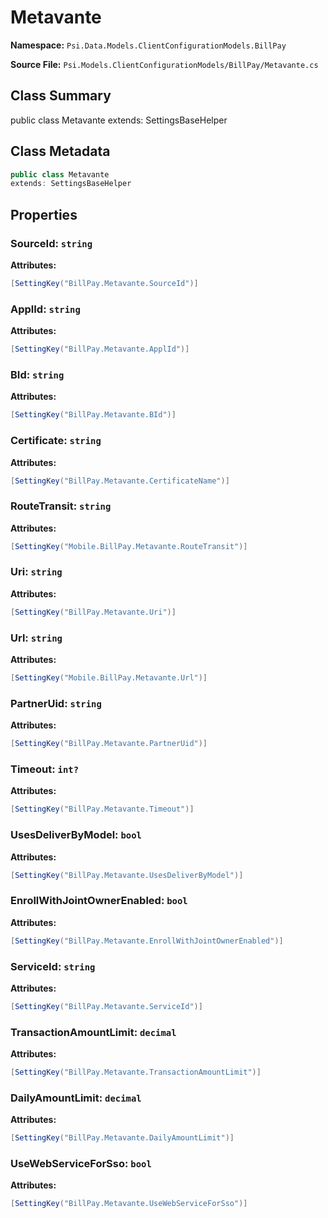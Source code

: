 # Metavante

**Namespace:** `Psi.Data.Models.ClientConfigurationModels.BillPay`

**Source File:** `Psi.Models.ClientConfigurationModels/BillPay/Metavante.cs`

## Class Summary

public class Metavante
extends: SettingsBaseHelper

## Class Metadata

```typescript
public class Metavante
extends: SettingsBaseHelper
```

## Properties

### SourceId: `string`

**Attributes:**
```csharp
[SettingKey("BillPay.Metavante.SourceId")]
```

### ApplId: `string`

**Attributes:**
```csharp
[SettingKey("BillPay.Metavante.ApplId")]
```

### BId: `string`

**Attributes:**
```csharp
[SettingKey("BillPay.Metavante.BId")]
```

### Certificate: `string`

**Attributes:**
```csharp
[SettingKey("BillPay.Metavante.CertificateName")]
```

### RouteTransit: `string`

**Attributes:**
```csharp
[SettingKey("Mobile.BillPay.Metavante.RouteTransit")]
```

### Uri: `string`

**Attributes:**
```csharp
[SettingKey("BillPay.Metavante.Uri")]
```

### Url: `string`

**Attributes:**
```csharp
[SettingKey("Mobile.BillPay.Metavante.Url")]
```

### PartnerUid: `string`

**Attributes:**
```csharp
[SettingKey("BillPay.Metavante.PartnerUid")]
```

### Timeout: `int?`

**Attributes:**
```csharp
[SettingKey("BillPay.Metavante.Timeout")]
```

### UsesDeliverByModel: `bool`

**Attributes:**
```csharp
[SettingKey("BillPay.Metavante.UsesDeliverByModel")]
```

### EnrollWithJointOwnerEnabled: `bool`

**Attributes:**
```csharp
[SettingKey("BillPay.Metavante.EnrollWithJointOwnerEnabled")]
```

### ServiceId: `string`

**Attributes:**
```csharp
[SettingKey("BillPay.Metavante.ServiceId")]
```

### TransactionAmountLimit: `decimal`

**Attributes:**
```csharp
[SettingKey("BillPay.Metavante.TransactionAmountLimit")]
```

### DailyAmountLimit: `decimal`

**Attributes:**
```csharp
[SettingKey("BillPay.Metavante.DailyAmountLimit")]
```

### UseWebServiceForSso: `bool`

**Attributes:**
```csharp
[SettingKey("BillPay.Metavante.UseWebServiceForSso")]
```
